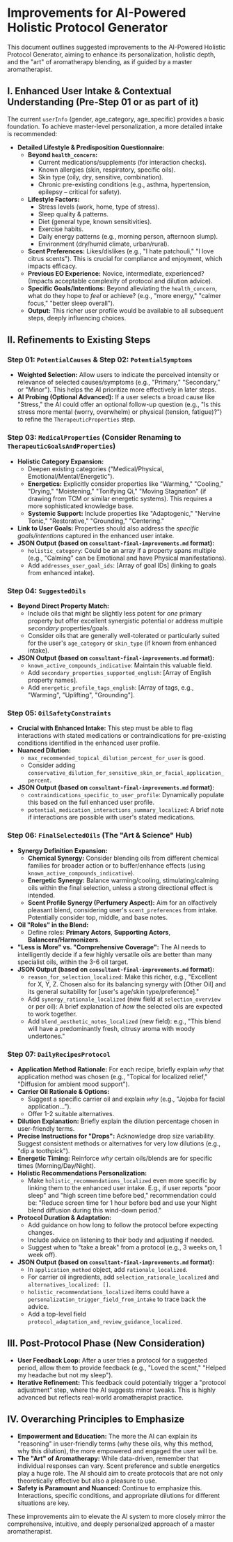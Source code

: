 # Improvements for AI-Powered Holistic Protocol Generator

This document outlines suggested improvements to the AI-Powered Holistic Protocol Generator, aiming to enhance its personalization, holistic depth, and the "art" of aromatherapy blending, as if guided by a master aromatherapist.

## I. Enhanced User Intake & Contextual Understanding (Pre-Step 01 or as part of it)

The current `userInfo` (gender, age_category, age_specific) provides a basic foundation. To achieve master-level personalization, a more detailed intake is recommended:

*   **Detailed Lifestyle & Predisposition Questionnaire:**
    *   **Beyond `health_concern`:**
        *   Current medications/supplements (for interaction checks).
        *   Known allergies (skin, respiratory, specific oils).
        *   Skin type (oily, dry, sensitive, combination).
        *   Chronic pre-existing conditions (e.g., asthma, hypertension, epilepsy – critical for safety).
    *   **Lifestyle Factors:**
        *   Stress levels (work, home, type of stress).
        *   Sleep quality & patterns.
        *   Diet (general type, known sensitivities).
        *   Exercise habits.
        *   Daily energy patterns (e.g., morning person, afternoon slump).
        *   Environment (dry/humid climate, urban/rural).
    *   **Scent Preferences:** Likes/dislikes (e.g., "I hate patchouli," "I love citrus scents"). This is crucial for compliance and enjoyment, which impacts efficacy.
    *   **Previous EO Experience:** Novice, intermediate, experienced? (Impacts acceptable complexity of protocol and dilution advice).
    *   **Specific Goals/Intentions:** Beyond alleviating the `health_concern`, what do they hope to *feel* or achieve? (e.g., "more energy," "calmer focus," "better sleep overall").
    *   **Output:** This richer user profile would be available to all subsequent steps, deeply influencing choices.

## II. Refinements to Existing Steps

### Step 01: `PotentialCauses` & Step 02: `PotentialSymptoms`

*   **Weighted Selection:** Allow users to indicate the perceived intensity or relevance of selected causes/symptoms (e.g., "Primary," "Secondary," or "Minor"). This helps the AI prioritize more effectively in later steps.
*   **AI Probing (Optional Advanced):** If a user selects a broad cause like "Stress," the AI could offer an optional follow-up question (e.g., "Is this stress more mental (worry, overwhelm) or physical (tension, fatigue)?") to refine the `TherapeuticProperties` step.

### Step 03: `MedicalProperties` (Consider Renaming to `TherapeuticGoalsAndProperties`)

*   **Holistic Category Expansion:**
    *   Deepen existing categories ("Medical/Physical, Emotional/Mental/Energetic").
    *   **Energetics:** Explicitly consider properties like "Warming," "Cooling," "Drying," "Moistening," "Tonifying Qi," "Moving Stagnation" (if drawing from TCM or similar energetic systems). This requires a more sophisticated knowledge base.
    *   **Systemic Support:** Include properties like "Adaptogenic," "Nervine Tonic," "Restorative," "Grounding," "Centering."
*   **Link to User Goals:** Properties should also address the *specific goals/intentions* captured in the enhanced user intake.
*   **JSON Output (based on `consultant-final-improvements.md` format):**
    *   `holistic_category`: Could be an array if a property spans multiple (e.g., "Calming" can be Emotional and have Physical manifestations).
    *   Add `addresses_user_goal_ids`: [Array of goal IDs] (linking to goals from enhanced intake).

### Step 04: `SuggestedOils`

*   **Beyond Direct Property Match:**
    *   Include oils that might be slightly less potent for *one* primary property but offer excellent synergistic potential or address multiple *secondary* properties/goals.
    *   Consider oils that are generally well-tolerated or particularly suited for the user's `age_category` or `skin_type` (if known from enhanced intake).
*   **JSON Output (based on `consultant-final-improvements.md` format):**
    *   `known_active_compounds_indicative`: Maintain this valuable field.
    *   Add `secondary_properties_supported_english`: [Array of English property names].
    *   Add `energetic_profile_tags_english`: [Array of tags, e.g., "Warming", "Uplifting", "Grounding"].

### Step 05: `OilSafetyConstraints`

*   **Crucial with Enhanced Intake:** This step must be able to flag interactions with stated medications or contraindications for pre-existing conditions identified in the enhanced user profile.
*   **Nuanced Dilution:**
    *   `max_recommended_topical_dilution_percent_for_user` is good.
    *   Consider adding `conservative_dilution_for_sensitive_skin_or_facial_application_percent`.
*   **JSON Output (based on `consultant-final-improvements.md` format):**
    *   `contraindications_specific_to_user_profile`: Dynamically populate this based on the full enhanced user profile.
    *   `potential_medication_interactions_summary_localized`: A brief note if interactions are possible with user's stated medications.

### Step 06: `FinalSelectedOils` (The "Art & Science" Hub)

*   **Synergy Definition Expansion:**
    *   **Chemical Synergy:** Consider blending oils from different chemical families for broader action or to buffer/enhance effects (using `known_active_compounds_indicative`).
    *   **Energetic Synergy:** Balance warming/cooling, stimulating/calming oils within the final selection, unless a strong directional effect is intended.
    *   **Scent Profile Synergy (Perfumery Aspect):** Aim for an olfactively pleasant blend, considering user's `scent_preferences` from intake. Potentially consider top, middle, and base notes.
*   **Oil "Roles" in the Blend:**
    *   Define roles: **Primary Actors**, **Supporting Actors**, **Balancers/Harmonizers**.
*   **"Less is More" vs. "Comprehensive Coverage":** The AI needs to intelligently decide if a few highly versatile oils are better than many specialist oils, within the 3-6 oil target.
*   **JSON Output (based on `consultant-final-improvements.md` format):**
    *   `reason_for_selection_localized`: Make this richer, e.g., "Excellent for X, Y, Z. Chosen also for its balancing synergy with [Other Oil] and its general suitability for [user's age/skin type/preference]."
    *   Add `synergy_rationale_localized` (new field at `selection_overview` or per oil): A brief explanation of *how* the selected oils are expected to work together.
    *   Add `blend_aesthetic_notes_localized` (new field): e.g., "This blend will have a predominantly fresh, citrusy aroma with woody undertones."

### Step 07: `DailyRecipesProtocol`

*   **Application Method Rationale:** For each recipe, briefly explain *why* that application method was chosen (e.g., "Topical for localized relief," "Diffusion for ambient mood support").
*   **Carrier Oil Rationale & Options:**
    *   Suggest a specific carrier oil and explain *why* (e.g., "Jojoba for facial application...").
    *   Offer 1-2 suitable alternatives.
*   **Dilution Explanation:** Briefly explain the dilution percentage chosen in user-friendly terms.
*   **Precise Instructions for "Drops":** Acknowledge drop size variability. Suggest consistent methods or alternatives for very low dilutions (e.g., "dip a toothpick").
*   **Energetic Timing:** Reinforce *why* certain oils/blends are for specific times (Morning/Day/Night).
*   **Holistic Recommendations Personalization:**
    *   Make `holistic_recommendations_localized` even more specific by linking them to the enhanced user intake. E.g., if user reports "poor sleep" and "high screen time before bed," recommendation could be: "Reduce screen time for 1 hour before bed and use your Night blend diffusion during this wind-down period."
*   **Protocol Duration & Adaptation:**
    *   Add guidance on how long to follow the protocol before expecting changes.
    *   Include advice on listening to their body and adjusting if needed.
    *   Suggest when to "take a break" from a protocol (e.g., 3 weeks on, 1 week off).
*   **JSON Output (based on `consultant-final-improvements.md` format):**
    *   In `application_method` object, add `rationale_localized`.
    *   For carrier oil ingredients, add `selection_rationale_localized` and `alternatives_localized: []`.
    *   `holistic_recommendations_localized` items could have a `personalization_trigger_field_from_intake` to trace back the advice.
    *   Add a top-level field `protocol_adaptation_and_review_guidance_localized`.

## III. Post-Protocol Phase (New Consideration)

*   **User Feedback Loop:** After a user tries a protocol for a suggested period, allow them to provide feedback (e.g., "Loved the scent," "Helped my headache but not my sleep").
*   **Iterative Refinement:** This feedback could potentially trigger a "protocol adjustment" step, where the AI suggests minor tweaks. This is highly advanced but reflects real-world aromatherapist practice.

## IV. Overarching Principles to Emphasize

*   **Empowerment and Education:** The more the AI can explain its "reasoning" in user-friendly terms (why these oils, why this method, why this dilution), the more empowered and engaged the user will be.
*   **The "Art" of Aromatherapy:** While data-driven, remember that individual responses can vary. Scent preference and subtle energetics play a huge role. The AI should aim to create protocols that are not only theoretically effective but also a pleasure to use.
*   **Safety is Paramount and Nuanced:** Continue to emphasize this. Interactions, specific conditions, and appropriate dilutions for different situations are key.

These improvements aim to elevate the AI system to more closely mirror the comprehensive, intuitive, and deeply personalized approach of a master aromatherapist.